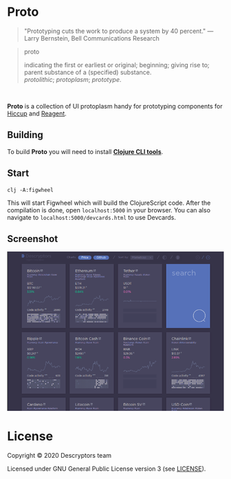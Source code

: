 # Proto

> "Prototyping cuts the work to produce a system by 40 percent."
> — Larry Bernstein, Bell Communications Research


> proto
>
> indicating the first or earliest or original; beginning; giving rise to; parent substance of a (specified) substance.<br>
> _protolithic_; _protoplasm_; _prototype_.

<br>

__Proto__ is a collection of UI protoplasm handy for prototyping components for [Hiccup](https://github.com/weavejester/hiccup) and [Reagent](https://github.com/reagent-project/reagent).


## Building

To build __Proto__ you will need to install [__Clojure CLI tools__](https://clojure.org/guides/getting_started).

## Start

```
clj -A:figwheel
```

This will start Figwheel which will build the ClojureScript code. After the compilation is done, open `localhost:5000` in your browser. You can also navigate to `localhost:5000/devcards.html` to use Devcards.


## Screenshot

<img src="/resources/descryptors.png">


# License

Copyright © 2020 Descryptors team

Licensed under GNU General Public License version 3 (see [LICENSE](LICENSE)).
